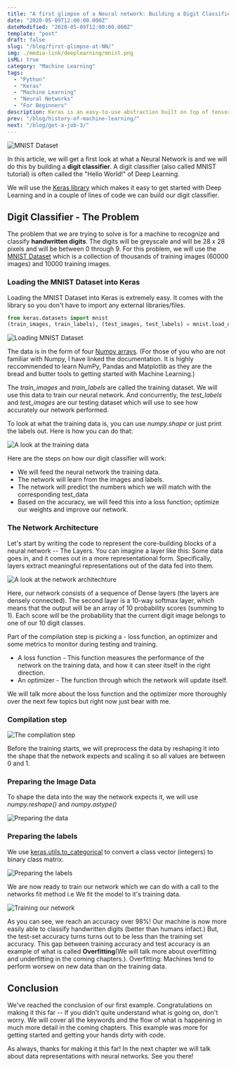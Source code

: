 ```yaml
---
title: "A first glimpse of a Neural network: Building a Digit Classifier"
date: "2020-05-09T12:00:00.000Z"
dateModified: "2020-05-09T12:00:00.000Z"
template: "post"
draft: false
slug: "/blog/first-glimpse-at-NN/"
img: ./media-link/deeplearning/mnist.png
isML: true
category: "Machine Learning"
tags:
  - "Python"
  - "Keras"
  - "Machine Learning"
  - "Neural Networks"
  - "For Beginners"
description: Keras is an easy-to-use abstraction built on top of tensorflow. Let's use Keras to build our first "hello world" of Machine Learning - The Digit Classifier
prev: "/blog/history-of-machine-learning/"
next: "/blog/get-a-job-3/"
---
```

![MNIST Dataset](./media-link/deeplearning/mnist.png)

In this article, we will get a first look at what a Neural Network is and we will do this by building a **digit classifier**. A digit classifier (also called MNIST tutorial) is often called the "Hello World!" of Deep Learning.

 We will use the [Keras library](https://www.keras.io) which makes it easy to get started with Deep Learning and in a couple of lines of code we can build our digit classifier.

## Digit Classifier - The Problem

The problem that we are trying to solve is for a machine to recognize and classify **handwritten digits**. The digits will be greyscale and will be 28 x 28 pixels and will be between 0 through 9. For this problem, we will use the [MNIST Dataset]() which is a collection of thousands of training images (60000 images) and 10000 training images.

### Loading the MNIST Dataset into Keras

Loading the MNIST Dataset into Keras is extremely easy. It comes with the library so you don't have to import any external libraries/files. 

```python
from keras.datasets import mnist
(train_images, train_labels), (test_images, test_labels) = mnist.load_data()

```

![Loading MNIST Dataset](./media-link/deeplearning/code_snippet/snippet1.svg)

The data is in the form of four [Numpy arrays](https://numpy.org/). (For those of you who are not familiar with Numpy, I have linked the documentation. It is highly reccommended to learn NumPy, Pandas and Matplotlib as they are the bread and butter tools to getting started with Machine Learning.)


The *train_images* and *train_labels* are called the training dataset. We will use this data to train our neural network. And concurrently, the *test_labels* and *test_images* are our testing dataset which will use to see how accurately our network performed.

To look at what the training data is, you can use *numpy.shape* or just print the labels out. Here is how you can do that:

![A look at the training data](./media-link/deeplearning/code_snippet/snippet21.svg)

Here are the steps on how our digit classifier will work:

* We will feed the neural network the training data.
* The network will learn from the images and labels.
* The network will predict the numbers which we will match with the corresponding test_data
* Based on the accuracy, we will feed this into a loss function; optimize our weights and improve our network.

### The Network Architecture

Let's start by writing the code to represent the core-building blocks of a neural network -- The Layers. You can imagine a layer like this: Some data goes in, and it comes out in a more representational form. Specifically, layers extract meaningful representations out of the data fed into them.

![A look at the network architechture](./media-link/deeplearning/code_snippet/snippet3.svg)

Here, our network consists of a sequence of Dense layers (the layers are densely connected). The second layer is a 10-way softmax layer, which means that the output will be an array of 10 probability scores (summing to 1). Each score will be the probabiliity that the current digit image belongs to one of our 10 digit classes.

Part of the compilation step is picking a - loss function, an optimizer and some metrics to monitor during testing and training.

- A loss function - This function measures the performance of the network on the training data, and how it can steer itself in the right direction.
- An optimizer - The function through which the network will update itself.

We will talk more about the loss function and the optimizer more thoroughly over the next few topics but right now just bear with me.

### Compilation step

![The compilation step](./media-link/deeplearning/code_snippet/snippet4.svg)

Before the training starts, we will preprocess the data by reshaping it into the shape that the network expects and scaling it so all values are between 0 and 1.

### Preparing the Image Data

To shape the data into the way the network expects it, we will use *numpy.reshape()* and *numpy.astype()*

![Preparing the data](./media-link/deeplearning/code_snippet/snippet5.svg)

### Preparing the labels

We use [keras.utils.to_categorical](https://keras.io/api/utils/python_utils/#to_categorical-function) to convert a class vector (integers) to binary class matrix.

![Preparing the labels](./media-link/deeplearning/code_snippet/snippet6.svg)

We are now ready to train our network which we can do with a call to the networks fit method i.e We fit the model to it's training data.

![Training our network](./media-link/deeplearning/code_snippet/snippet7.svg)

As you can see, we reach an accuracy over 98%! Our machine is now more easily able to classify handwritten digits (better than humans infact.) But, the test-set accuracy turns turns out to be less than the training set accuracy. This gap between training accuracy and test accuracy is an example of what is called **Overfitting**(We will talk more about overfitting and underfitting in the coming chapters.). Overfitting: Machines tend to perform worsew on new data than on the training data.

## Conclusion

We've reached the conclusion of our first example. Congratulations on making it this far -- If you didn't quite understand what is going on, don't worry. We will cover all the keywords and the flow of what is happening in much more detail in the coming chapters. This example was more for getting started and getting your hands dirty with code.

As always, thanks for making it this far! In the next chapter we will talk about data representations with neural networks. See you there!






